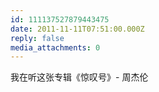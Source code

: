 ```yaml
---
id: 111137527879443475
date: 2011-11-11T07:51:00.000Z
reply: false
media_attachments: 0
---
```


我在听这张专辑《惊叹号》- 周杰伦 ​​​​

